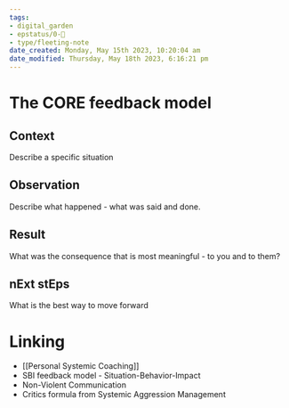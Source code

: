 ```yaml
---
tags: 
- digital_garden
- epstatus/0-🌰
- type/fleeting-note
date_created: Monday, May 15th 2023, 10:20:04 am
date_modified: Thursday, May 18th 2023, 6:16:21 pm
---
```

# The CORE feedback model
## Context
Describe a specific situation

## Observation
Describe what happened - what was said and done.

## Result
What was the consequence that is most meaningful - to you and to them?

## nExt stEps
What is the best way to move forward

# Linking
+ [[Personal Systemic Coaching]]
+ SBI feedback model - Situation-Behavior-Impact
+ Non-Violent Communication
+ Critics formula from Systemic Aggression Management


